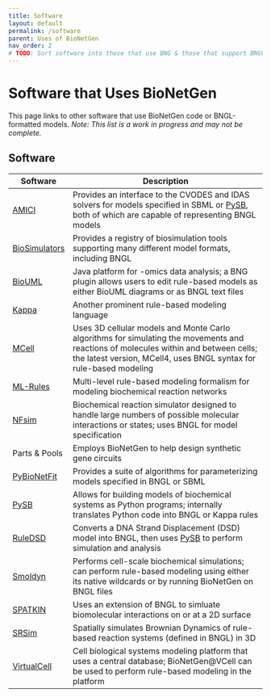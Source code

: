 ```yaml
---
title: Software
layout: default
permalink: /software
parent: Uses of BioNetGen
nav_order: 2
# TODO: Sort software into those that use BNG & those that support BNGL models; add blurbs about usage/compatibility
---
```


# Software that Uses BioNetGen
This page links to other software that use BioNetGen code or BNGL-formatted models. *Note: This list is a work in progress and may not be complete.*

## Software

| Software | Description 
| -------- | ----------- 
| [AMICI](https://amici.readthedocs.io/en/latest/index.html) | Provides an interface to the CVODES and IDAS solvers for models specified in SBML or [PySB](https://pysb.org/), both of which are capable of representing BNGL models
| [BioSimulators](https://biosimulators.org/)| Provides a registry of biosimulation tools supporting many different model formats, including BNGL
| [BioUML](https://www.biouml.org/) | Java platform for -omics data analysis; a BNG plugin allows users to edit rule-based models as either BioUML diagrams or as BNGL text files
| [Kappa](https://kappalanguage.org/) | Another prominent rule-based modeling language
| [MCell](https://mcell.org/) | Uses 3D cellular models and Monte Carlo algorithms for simulating the movements and reactions of molecules within and between cells; the latest version, MCell4, uses BNGL syntax for rule-based modeling
| [ML-Rules](https://git.informatik.uni-rostock.de/mosi/mlrules2) | Multi-level rule-based modeling formalism for modeling biochemical reaction networks
| [NFsim](http://michaelsneddon.net/nfsim/) | Biochemical reaction simulator designed to handle large numbers of possible molecular interactions or states; uses BNGL for model specification
| Parts & Pools | Employs BioNetGen to help design synthetic gene circuits <!-- Can't find a suitable link or download site -->
| [PyBioNetFit](https://bionetfit.nau.edu/) | Provides a suite of algorithms for parameterizing models specified in BNGL or SBML
| [PySB](https://pysb.org/) | Allows for building models of biochemical systems as Python programs; internally translates Python code into BNGL or Kappa rules
| [RuleDSD](https://aaltodoc.aalto.fi/handle/123456789/43847) | Converts a DNA Strand Displacement (DSD) model into BNGL, then uses [PySB](https://pysb.org/) to perform simulation and analysis
| [Smoldyn](https://www.smoldyn.org/) | Performs cell-scale biochemical simulations; can perform rule-based modeling using either its native wildcards or by running BioNetGen on BNGL files
| [SPATKIN](https://pmbm.ippt.pan.pl/web/Spatkin) | Uses an extension of BNGL to simluate biomolecular interactions on or at a 2D surface
| [SRSim](https://www.biosys.uni-jena.de/Members/Gerd+Gruenert/SRSim.html) | Spatially simulates Brownian Dynamics of rule-based reaction systems (defined in BNGL) in 3D
| [VirtualCell](https://vcell.org/bionetgen/) | Cell biological systems modeling platform that uses a central database; BioNetGen@VCell can be used to perform rule-based modeling in the platform
